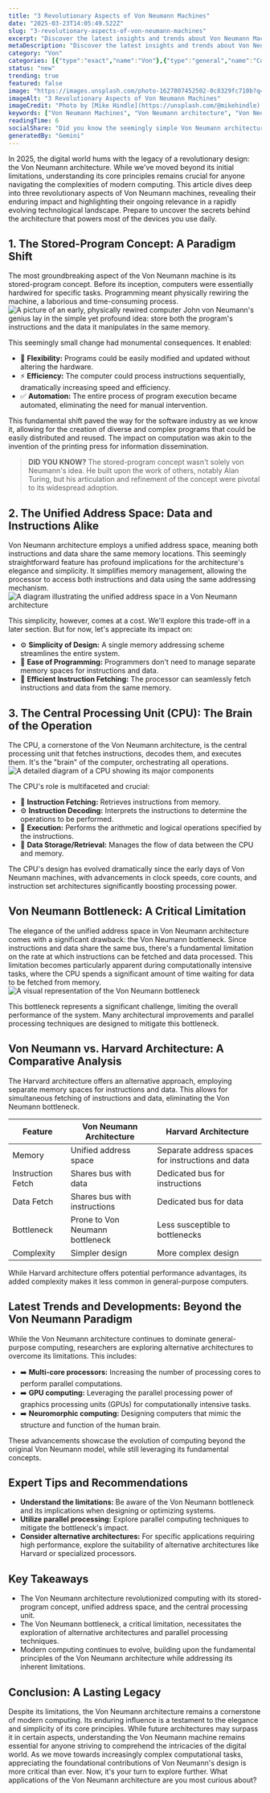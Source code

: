 ```yaml
---
title: "3 Revolutionary Aspects of Von Neumann Machines"
date: "2025-03-23T14:05:49.522Z"
slug: "3-revolutionary-aspects-of-von-neumann-machines"
excerpt: "Discover the latest insights and trends about Von Neumann Machines. This comprehensive guide covers everything you need to know about Von Neumann Machines in 2025."
metaDescription: "Discover the latest insights and trends about Von Neumann Machines. This comprehensive guide covers everything you need to know about Von Neumann Machines ..."
category: "Von"
categories: [{"type":"exact","name":"Von"},{"type":"general","name":"Computer Science"},{"type":"medium","name":"Computer Architecture"},{"type":"specific","name":"Instruction Set Architecture"},{"type":"niche","name":"RISC vs CISC"}]
status: "new"
trending: true
featured: false
image: "https://images.unsplash.com/photo-1627807452502-0c8329fc710b?q=85&w=1200&fit=max&fm=webp&auto=compress"
imageAlt: "3 Revolutionary Aspects of Von Neumann Machines"
imageCredit: "Photo by [Mike Hindle](https://unsplash.com/@mikehindle) on Unsplash"
keywords: ["Von Neumann Machines", "Von Neumann architecture", "Von Neumann machine explained", "what is a Von Neumann machine", "Von Neumann bottleneck", "Von Neumann vs Harvard architecture", "buy Von Neumann computer", "Von Neumann architecture limitations", "Von Neumann machine tutorial", "best Von Neumann architecture examples"]
readingTime: 6
socialShare: "Did you know the seemingly simple Von Neumann architecture, while revolutionary, suffers from a fundamental performance bottleneck that continues to drive innovation in computing today?  It's a testament to both its brilliance and its limitations!"
generatedBy: "Gemini"
---
```




In 2025, the digital world hums with the legacy of a revolutionary design: the Von Neumann architecture.  While we've moved beyond its initial limitations, understanding its core principles remains crucial for anyone navigating the complexities of modern computing. This article dives deep into three revolutionary aspects of Von Neumann machines, revealing their enduring impact and highlighting their ongoing relevance in a rapidly evolving technological landscape.  Prepare to uncover the secrets behind the architecture that powers most of the devices you use daily.

## 1. The Stored-Program Concept: A Paradigm Shift

The most groundbreaking aspect of the Von Neumann machine is its stored-program concept.  Before its inception, computers were essentially hardwired for specific tasks.  Programming meant physically rewiring the machine, a laborious and time-consuming process.  ![A picture of an early, physically rewired computer](https://images.unsplash.com/photo-1514415679929-1fd5193f14f7?q=85&w=1200&fit=max&fm=webp&auto=compress)  John von Neumann's genius lay in the simple yet profound idea: store both the program's instructions and the data it manipulates in the same memory.

This seemingly small change had monumental consequences.  It enabled:

* 🔑 **Flexibility:** Programs could be easily modified and updated without altering the hardware.
* ⚡ **Efficiency:** The computer could process instructions sequentially, dramatically increasing speed and efficiency.
* ✅ **Automation:** The entire process of program execution became automated, eliminating the need for manual intervention.

This fundamental shift paved the way for the software industry as we know it, allowing for the creation of diverse and complex programs that could be easily distributed and reused.  The impact on computation was akin to the invention of the printing press for information dissemination.

> **DID YOU KNOW?**  The stored-program concept wasn't solely von Neumann's idea.  He built upon the work of others, notably Alan Turing, but his articulation and refinement of the concept were pivotal to its widespread adoption.

## 2. The Unified Address Space: Data and Instructions Alike

Von Neumann architecture employs a unified address space, meaning both instructions and data share the same memory locations.  This seemingly straightforward feature has profound implications for the architecture's elegance and simplicity.  It simplifies memory management, allowing the processor to access both instructions and data using the same addressing mechanism.  ![A diagram illustrating the unified address space in a Von Neumann architecture](https://images.unsplash.com/photo-1548412576-d92cb3275e23?q=85&w=1200&fit=max&fm=webp&auto=compress)

This simplicity, however, comes at a cost.  We'll explore this trade-off in a later section.  But for now, let's appreciate its impact on:

* ⚙️ **Simplicity of Design:**  A single memory addressing scheme streamlines the entire system.
* 🚀 **Ease of Programming:** Programmers don't need to manage separate memory spaces for instructions and data.
* 🔄 **Efficient Instruction Fetching:** The processor can seamlessly fetch instructions and data from the same memory.

## 3. The Central Processing Unit (CPU): The Brain of the Operation

The CPU, a cornerstone of the Von Neumann architecture, is the central processing unit that fetches instructions, decodes them, and executes them.  It's the "brain" of the computer, orchestrating all operations. ![A detailed diagram of a CPU showing its major components](https://images.unsplash.com/photo-1627807452369-a2cd0b5ca56f?q=85&w=1200&fit=max&fm=webp&auto=compress)

The CPU's role is multifaceted and crucial:

* 🧠 **Instruction Fetching:** Retrieves instructions from memory.
* ⚙️ **Instruction Decoding:** Interprets the instructions to determine the operations to be performed.
* 🧮 **Execution:** Performs the arithmetic and logical operations specified by the instructions.
* 💾 **Data Storage/Retrieval:** Manages the flow of data between the CPU and memory.

The CPU's design has evolved dramatically since the early days of Von Neumann machines, with advancements in clock speeds, core counts, and instruction set architectures significantly boosting processing power.

## Von Neumann Bottleneck: A Critical Limitation

The elegance of the unified address space in Von Neumann architecture comes with a significant drawback: the Von Neumann bottleneck.  Since instructions and data share the same bus, there's a fundamental limitation on the rate at which instructions can be fetched and data processed.  This limitation becomes particularly apparent during computationally intensive tasks, where the CPU spends a significant amount of time waiting for data to be fetched from memory. ![A visual representation of the Von Neumann bottleneck](https://images.unsplash.com/photo-1627807452367-1c632798a716?q=85&w=1200&fit=max&fm=webp&auto=compress)

This bottleneck represents a significant challenge, limiting the overall performance of the system.  Many architectural improvements and parallel processing techniques are designed to mitigate this bottleneck.

## Von Neumann vs. Harvard Architecture: A Comparative Analysis

The Harvard architecture offers an alternative approach, employing separate memory spaces for instructions and data.  This allows for simultaneous fetching of instructions and data, eliminating the Von Neumann bottleneck.

| Feature          | Von Neumann Architecture              | Harvard Architecture                 |
|-----------------|--------------------------------------|-------------------------------------|
| Memory           | Unified address space                 | Separate address spaces for instructions and data |
| Instruction Fetch | Shares bus with data                  | Dedicated bus for instructions       |
| Data Fetch       | Shares bus with instructions           | Dedicated bus for data                |
| Bottleneck       | Prone to Von Neumann bottleneck       | Less susceptible to bottlenecks      |
| Complexity       | Simpler design                        | More complex design                  |

While Harvard architecture offers potential performance advantages, its added complexity makes it less common in general-purpose computers.

## Latest Trends and Developments: Beyond the Von Neumann Paradigm

While the Von Neumann architecture continues to dominate general-purpose computing,  researchers are exploring alternative architectures to overcome its limitations.  This includes:

* ➡️ **Multi-core processors:** Increasing the number of processing cores to perform parallel computations.
* ➡️ **GPU computing:** Leveraging the parallel processing power of graphics processing units (GPUs) for computationally intensive tasks.
* ➡️ **Neuromorphic computing:** Designing computers that mimic the structure and function of the human brain.

These advancements showcase the evolution of computing beyond the original Von Neumann model, while still leveraging its fundamental concepts.

## Expert Tips and Recommendations

* **Understand the limitations:**  Be aware of the Von Neumann bottleneck and its implications when designing or optimizing systems.
* **Utilize parallel processing:** Explore parallel computing techniques to mitigate the bottleneck's impact.
* **Consider alternative architectures:** For specific applications requiring high performance, explore the suitability of alternative architectures like Harvard or specialized processors.

## Key Takeaways

* The Von Neumann architecture revolutionized computing with its stored-program concept, unified address space, and the central processing unit.
* The Von Neumann bottleneck, a critical limitation, necessitates the exploration of alternative architectures and parallel processing techniques.
* Modern computing continues to evolve, building upon the fundamental principles of the Von Neumann architecture while addressing its inherent limitations.

## Conclusion: A Lasting Legacy

Despite its limitations, the Von Neumann architecture remains a cornerstone of modern computing. Its enduring influence is a testament to the elegance and simplicity of its core principles.  While future architectures may surpass it in certain aspects, understanding the Von Neumann machine remains essential for anyone striving to comprehend the intricacies of the digital world. As we move towards increasingly complex computational tasks, appreciating the foundational contributions of Von Neumann's design is more critical than ever.  Now, it's your turn to explore further.  What applications of the Von Neumann architecture are you most curious about?

